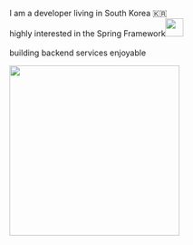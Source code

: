
I am a developer living in South Korea 🇰🇷
<br/>
highly interested in the Spring Framework<img width = 32 height = auto src="https://img.shields.io/badge/-white?style=flat-square&logo=spring">
<br/><br/>
building backend services enjoyable <br/>

<img src = "https://github.com/user-attachments/assets/a683c575-08d8-45ec-bebe-0d4de9d8a454" width = "300px" height="auto"/>
